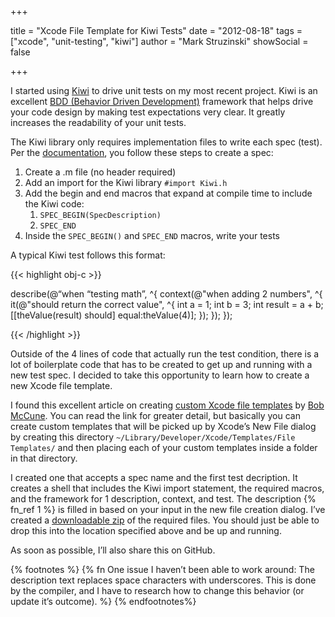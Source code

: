 +++

title = "Xcode File Template for Kiwi Tests"
date = "2012-08-18"
tags = ["xcode", "unit-testing", "kiwi"]
author = "Mark Struzinski"
showSocial = false

+++

I started using [Kiwi][kiwi] to drive unit tests on my most recent project. Kiwi is an excellent [BDD (Behavior Driven Development)][bdd] framework that helps drive your code design by making test expectations very clear. It greatly increases the readability of your unit tests.

<!-- more -->

The Kiwi library only requires implementation files to write each spec (test). Per the [documentation][documentation], you follow these steps to create a spec:

1. Create a .m file (no header required)
2. Add an import for the Kiwi library `#import Kiwi.h`
3. Add the begin and end macros that expand at compile time to include the Kiwi code:
	1. `SPEC_BEGIN(SpecDescription)`
	2. `SPEC_END`
4. Inside the `SPEC_BEGIN()` and `SPEC_END` macros, write your tests

A typical Kiwi test follows this format:


{{< highlight obj-c >}}

describe(@“when “testing math”, ^{
    context(@"when adding 2 numbers", ^{
        it(@"should return the correct value", ^{
            int a = 1;
            int b = 3;
            int result = a + b;
            [[theValue(result) should] equal:theValue(4)];
        });
    });
});

{{< /highlight >}}

Outside of the 4 lines of code that actually run the test condition, there is a lot of boilerplate code that has to be created to get up and running with a new test spec. I decided to take this opportunity to learn how to create a new Xcode file template.

I found this excellent article on creating [custom Xcode file templates][templates] by [Bob McCune][mccune]. You can read the link for greater detail, but basically you can create custom templates that will be picked up by Xcode’s New File dialog by creating this directory `~/Library/Developer/Xcode/Templates/File Templates/` and then placing each of your custom templates inside a folder in that directory.

I created one that accepts a spec name and the first test decription. It creates a shell that includes the Kiwi import statement, the required macros, and the framework for 1 description, context, and test. The description {% fn_ref 1 %} is filled in based on your input in the new file creation dialog. I’ve created a [downloadable zip][zip] of the required files. You should just be able to drop this into the location specified above and be up and running.

As soon as possible, I’ll also share this on GitHub.

{% footnotes %}
  {% fn One issue I haven’t been able to work around: The description text replaces space characters with underscores. This is done by the compiler, and I have to research how to change this behavior (or update it’s outcome).  %}
{% endfootnotes%}

[kiwi]: https://github.com/allending/Kiwi (allending/Kiwi)
[bdd]: http://en.wikipedia.org/wiki/Behavior-driven_development (Behavior-driven development - Wikipedia, the free encyclopedia)
[documentation]: https://github.com/allending/Kiwi (allending/Kiwi)
[templates]: http://www.bobmccune.com/2012/03/04/creating-custom-xcode-4-file-templates/
[mccune]: http://www.bobmccune.com
[zip]: http://cl.ly/1w3i1H2p1h0z
